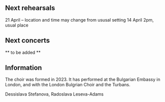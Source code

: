## Next rehearsals

21 April – location and time may change from ususal setting
14 April 2pm, usual place

## Next concerts
** to be added **


## Information
The choir was formed in 2023. It has performed at the Bulgarian Embassy in London, and with the London Bulgrian Choir and the Turbans.

Dessislava Stefanova, Radoslava Leseva-Adams

